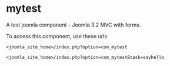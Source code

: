 mytest
======

A test joomla component - Joomla 3.2 MVC with forms.

To access this component, use these urls

`<joomla_site_home>/index.php?option=com_mytest`

`<joomla_site_home>/index.php?option=com_mytest&task=sayhello`
